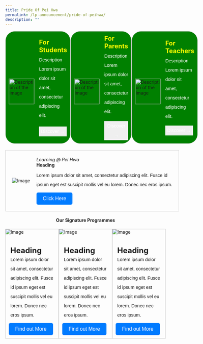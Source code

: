 ```yaml
---
title: Pride Of Pei Hwa
permalink: /lp-announcement/pride-of-peihwa/
description: ""
---
```

<div style="display: flex;">
<div style="flex: 1;border-radius: 30px;display: flex;align-items: center;gap: 15px;width: 300px;background-color: green;border: 1px solid #ccc;padding: 10px;box-sizing: border-box;" class="rectangle"> 
	<img alt="Description of the image" style="width: 80px;height: auto;object-fit: cover; margin-top:25px;" src="https://img.icons8.com/ios/50/FAB005/open-book--v1.png"> 
	<div style="color:white;"> 
		<h4 style="font-size: 20px; font-weight: bold;margin: 0;color: yellow;" class="header">For Students</h4> 
		<p style="font-size:14.5px; line-height:2;margin-top:5px; font-family:sans-serif;" class="description">Description Lorem ipsum dolor sit amet, consectetur adipiscing elit.</p> 
		<button style="color: white;border: none;cursor: pointer; font-size:14.5px; line-height:2;margin-top:5px; font-family:sans-serif;">Discover →</button>
	</div> 
</div>

<div style="flex: 1;border-radius: 30px;display: flex;align-items: center;gap: 15px;width: 300px;background-color: green;border: 1px solid #ccc;padding: 10px;box-sizing: border-box;" class="rectangle"> 
	<img alt="Description of the image" style="width: 80px;height: auto;object-fit: cover; margin-top:25px;" src="https://img.icons8.com/external-vitaliy-gorbachev-lineal-vitaly-gorbachev/60/FAB005/external-family-chinese-new-year-vitaliy-gorbachev-lineal-vitaly-gorbachev.png"> 
	<div style="color:white;"> 
		<h4 style="font-size: 20px; font-weight: bold;margin: 0;color: yellow;" class="header">For Parents</h4> 
		<p style="font-size:14.5px; line-height:2;margin-top:5px; font-family:sans-serif;" class="description">Description Lorem ipsum dolor sit amet, consectetur adipiscing elit.</p> 
		<button style="color: white;border: none;cursor: pointer; font-size:14.5px; line-height:2;font-family:sans-serif;">Discover →</button>
	</div> 
</div>

<div style="flex: 1;border-radius: 30px;display: flex;align-items: center;gap: 15px;width: 300px;background-color: green;border: 1px solid #ccc;padding: 10px;box-sizing: border-box;" class="rectangle"> 
	<img alt="Description of the image" style="width: 80px;height: auto;object-fit: cover; margin-top:25px;" src="https://img.icons8.com/pastel-glyph/64/FAB005/physics-book.png"> 
	<div style="color:white;"> 
		<h4 style="font-size: 20px; font-weight: bold;margin: 0;color: yellow;" class="header">For Teachers</h4> 
		<p style="margin-top:-15px; font-size:14.5px; line-height:2;margin-top:5px; font-family:sans-serif;" class="description">Description Lorem ipsum dolor sit amet, consectetur adipiscing elit.</p> 
		<button style="color: white;border: none;cursor: pointer; font-size:14.5px; line-height:2;font-family:sans-serif;">Discover →</button>
	</div> 
</div>
</div>

<div style="border: 1px solid #ccc;  margin-top:20px; width:100%; padding: 20px; display: flex; align-items: center;" class="box"> 
	<img class="image" alt="Image" style="max-width: 200px; margin-right: 20px;" src="https://i.scdn.co/image/ab67616d00001e02af08a1c1088b457401e7d4fc"> 
	<div style="flex: 1;" class="content"> 
		<h6 style="margin: 0;">Learning @ Pei Hwa</h6> 
		<h4 style="margin: 0;">Heading</h4> 
		<p style="margin: 10px 0;font-size:14.5px; line-height:2;font-family:sans-serif;">Lorem ipsum dolor sit amet, consectetur adipiscing elit. Fusce id ipsum eget est suscipit mollis vel eu lorem. Donec nec eros ipsum.</p>
		<button style="background-color: #007bff; color: #fff; padding: 10px 20px; border: none; border-radius: 5px; font-size: 16px; cursor: pointer;">Click Here</button>
	</div> 
</div>

<h4 style="text-align:center;">Our Signature Programmes</h4>

<div style="display:flex;">
	
<div style="flex: 2;border: 1px solid #ccc; padding: 0px; display: flex; flex-direction: column;width:33%;gap: 15px;" class="box"> 
	<img style="max-width: 100%; margin-bottom: 20px;" class="image" alt="Image" src="https://www.allkpop.com/upload/2022/09/content/080142/web_data/allkpop_1662615842_20220908-highlight.jpg"> 
	<div style="flex: 1;" class="content"> 
		<h4 style="font-size: 24px; margin: 0px 15px;">Heading</h4> 
		<p style="margin: 0px 15px;font-size:14.5px; line-height:2;font-family:sans-serif;">Lorem ipsum dolor sit amet, consectetur adipiscing elit. Fusce id ipsum eget est suscipit mollis vel eu lorem. Donec nec eros ipsum.</p>
		<button style="background-color: #007bff; color: #fff; margin:10px;padding: 10px 20px; border: none; border-radius: 5px; font-size: 16px;">Find out More </button>
	</div> 
</div>
	
<div style="flex: 2;border: 1px solid #ccc; padding: 0px; display: flex; flex-direction: column;width:33%;gap: 15px;" class="box"> 
	<img style="max-width: 100%; margin-bottom: 20px;" class="image" alt="Image" src="https://www.allkpop.com/upload/2022/09/content/080142/web_data/allkpop_1662615842_20220908-highlight.jpg"> 
	<div style="flex: 1;" class="content"> 
		<h4 style="font-size: 24px; margin: 0px 15px;">Heading</h4> 
		<p style="margin: 0px 15px;font-size:14.5px; line-height:2;font-family:sans-serif;">Lorem ipsum dolor sit amet, consectetur adipiscing elit. Fusce id ipsum eget est suscipit mollis vel eu lorem. Donec nec eros ipsum.</p>
		<button style="background-color: #007bff; color: #fff; margin:10px;padding: 10px 20px; border: none; border-radius: 5px; font-size: 16px;">Find out More </button>
	</div> 
</div>
	
<div style="flex: 2;border: 1px solid #ccc; padding: 0px; display: flex; flex-direction: column;width:33%;gap: 15px;" class="box"> 
	<img style="max-width: 100%; margin-bottom: 20px;" class="image" alt="Image" src="https://www.allkpop.com/upload/2022/09/content/080142/web_data/allkpop_1662615842_20220908-highlight.jpg"> 
	<div style="flex: 1;" class="content"> 
		<h4 style="font-size: 24px; margin: 0px 15px;">Heading</h4> 
		<p style="margin: 0px 15px;font-size:14.5px; line-height:2;font-family:sans-serif;">Lorem ipsum dolor sit amet, consectetur adipiscing elit. Fusce id ipsum eget est suscipit mollis vel eu lorem. Donec nec eros ipsum.</p>
		<button style="background-color: #007bff; color: #fff; margin:10px;padding: 10px 20px; border: none; border-radius: 5px; font-size: 16px;">Find out More </button>
	</div> 
</div>

</div>